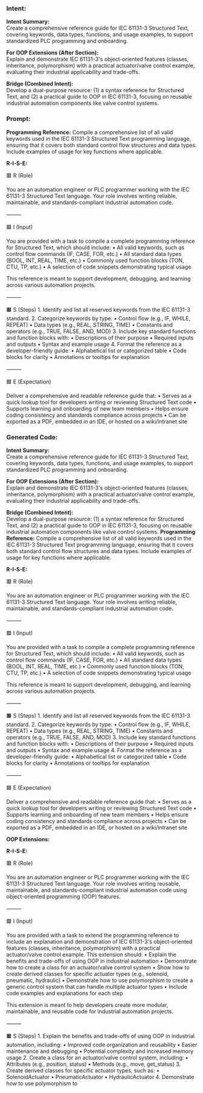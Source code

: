 ### Intent:
**Intent Summary:**  
Create a comprehensive reference guide for IEC 61131-3 Structured Text, covering keywords, data types, functions, and usage examples, to support standardized PLC programming and onboarding.  

**For OOP Extensions (After Section):**  
Explain and demonstrate IEC 61131-3's object-oriented features (classes, inheritance, polymorphism) with a practical actuator/valve control example, evaluating their industrial applicability and trade-offs.  

**Bridge (Combined Intent):**  
Develop a dual-purpose resource: (1) a syntax reference for Structured Text, and (2) a practical guide to OOP in IEC 61131-3, focusing on reusable industrial automation components like valve control systems.

### Prompt:
**Programming Reference:**
Compile a comprehensive list of all valid keywords used in the IEC 61131-3 Structured Text programming language, ensuring that it covers both standard control flow structures and data types. Include examples of usage for key functions where applicable.

**R-I-S-E:**

🟥 R (Role)

You are an automation engineer or PLC programmer working with the IEC 61131-3 Structured Text language. Your role involves writing reliable, maintainable, and standards-compliant industrial automation code.

⸻

🟩 I (Input)

You are provided with a task to compile a complete programming reference for Structured Text, which should include:
	•	All valid keywords, such as control flow commands (IF, CASE, FOR, etc.)
	•	All standard data types (BOOL, INT, REAL, TIME, etc.)
	•	Commonly used function blocks (TON, CTU, TP, etc.)
	•	A selection of code snippets demonstrating typical usage

This reference is meant to support development, debugging, and learning across various automation projects.

⸻

🟧 S (Steps)
	1.	Identify and list all reserved keywords from the IEC 61131-3 standard.
	2.	Categorize keywords by type:
	•	Control flow (e.g., IF, WHILE, REPEAT)
	•	Data types (e.g., REAL, STRING, TIME)
	•	Constants and operators (e.g., TRUE, FALSE, AND, MOD)
	3.	Include key standard functions and function blocks with:
	•	Descriptions of their purpose
	•	Required inputs and outputs
	•	Syntax and example usage
	4.	Format the reference as a developer-friendly guide:
	•	Alphabetical list or categorized table
	•	Code blocks for clarity
	•	Annotations or tooltips for explanation

⸻

🟦 E (Expectation)

Deliver a comprehensive and readable reference guide that:
	•	Serves as a quick lookup tool for developers writing or reviewing Structured Text code
	•	Supports learning and onboarding of new team members
	•	Helps ensure coding consistency and standards compliance across projects
	•	Can be exported as a PDF, embedded in an IDE, or hosted on a wiki/intranet site

### Generated Code:
**Intent Summary:**  
Create a comprehensive reference guide for IEC 61131-3 Structured Text, covering keywords, data types, functions, and usage examples, to support standardized PLC programming and onboarding.  

**For OOP Extensions (After Section):**  
Explain and demonstrate IEC 61131-3's object-oriented features (classes, inheritance, polymorphism) with a practical actuator/valve control example, evaluating their industrial applicability and trade-offs.  

**Bridge (Combined Intent):**  
Develop a dual-purpose resource: (1) a syntax reference for Structured Text, and (2) a practical guide to OOP in IEC 61131-3, focusing on reusable industrial automation components like valve control systems.
**Programming Reference:**
Compile a comprehensive list of all valid keywords used in the IEC 61131-3 Structured Text programming language, ensuring that it covers both standard control flow structures and data types. Include examples of usage for key functions where applicable.

**R-I-S-E:**

🟥 R (Role)

You are an automation engineer or PLC programmer working with the IEC 61131-3 Structured Text language. Your role involves writing reliable, maintainable, and standards-compliant industrial automation code.

⸻

🟩 I (Input)

You are provided with a task to compile a complete programming reference for Structured Text, which should include:
	•	All valid keywords, such as control flow commands (IF, CASE, FOR, etc.)
	•	All standard data types (BOOL, INT, REAL, TIME, etc.)
	•	Commonly used function blocks (TON, CTU, TP, etc.)
	•	A selection of code snippets demonstrating typical usage

This reference is meant to support development, debugging, and learning across various automation projects.

⸻

🟧 S (Steps)
	1.	Identify and list all reserved keywords from the IEC 61131-3 standard.
	2.	Categorize keywords by type:
	•	Control flow (e.g., IF, WHILE, REPEAT)
	•	Data types (e.g., REAL, STRING, TIME)
	•	Constants and operators (e.g., TRUE, FALSE, AND, MOD)
	3.	Include key standard functions and function blocks with:
	•	Descriptions of their purpose
	•	Required inputs and outputs
	•	Syntax and example usage
	4.	Format the reference as a developer-friendly guide:
	•	Alphabetical list or categorized table
	•	Code blocks for clarity
	•	Annotations or tooltips for explanation

⸻

🟦 E (Expectation)

Deliver a comprehensive and readable reference guide that:
	•	Serves as a quick lookup tool for developers writing or reviewing Structured Text code
	•	Supports learning and onboarding of new team members
	•	Helps ensure coding consistency and standards compliance across projects
	•	Can be exported as a PDF, embedded in an IDE, or hosted on a wiki/intranet site

**OOP Extensions:**

**R-I-S-E:**

🟥 R (Role)

You are an automation engineer or PLC programmer working with the IEC 61131-3 Structured Text language. Your role involves writing reusable, maintainable, and standards-compliant industrial automation code using object-oriented programming (OOP) features.

⸻

🟩 I (Input)

You are provided with a task to extend the programming reference to include an explanation and demonstration of IEC 61131-3's object-oriented features (classes, inheritance, polymorphism) with a practical actuator/valve control example. This extension should:
	•	Explain the benefits and trade-offs of using OOP in industrial automation
	•	Demonstrate how to create a class for an actuator/valve control system
	•	Show how to create derived classes for specific actuator types (e.g., solenoid, pneumatic, hydraulic)
	•	Demonstrate how to use polymorphism to create a generic control system that can handle multiple actuator types
	•	Include code examples and explanations for each step

This extension is meant to help developers create more modular, maintainable, and reusable code for industrial automation projects.

⸻

🟧 S (Steps)
	1.	Explain the benefits and trade-offs of using OOP in industrial automation, including:
	•	Improved code organization and reusability
	•	Easier maintenance and debugging
	•	Potential complexity and increased memory usage
	2.	Create a class for an actuator/valve control system, including:
	•	Attributes (e.g., position, status)
	•	Methods (e.g., move, get_status)
	3.	Create derived classes for specific actuator types, such as:
	•	SolenoidActuator
	•	PneumaticActuator
	•	HydraulicActuator
	4.	Demonstrate how to use polymorphism to
